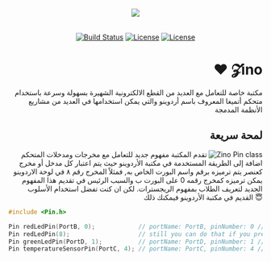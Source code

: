 <h6 align="center">
    <img src="https://github.com/saleem-hadad/zino/blob/master/assets/logo.png"/>
</h6>

<p align="center">
<a href="https://travis-ci.org/saleem-hadad/zino"><img src="https://travis-ci.org/saleem-hadad/zino.svg" alt="Build Status"></a>
<a href="https://github.com/saleem-hadad/zino"><img src="https://img.shields.io/github/release/saleem-hadad/zino.svg" alt="License"></a>
<a href="https://github.com/saleem-hadad/zino"><img src="https://poser.pugx.org/laravel/framework/license.svg" alt="License"></a>

</p>

<h1 align="right"> ♥️ 𝓩ino </h1>


<p align="right">مكتبة خاصة للتعامل مع العديد من القطع الالكترونية الشهيرة بسهولة وسرعة باستخدام متحكم أتميغا المعروف باسم أردوينو والتي يمكن استخدامها في العديد من مشاريع الأنظمة المدمجة  
</p>

<h2 align="right"> لمحة سريعة </h2>

<img align="right" src="https://github.com/saleem-hadad/zino/blob/master/assets/Pin.png" alt="Zino Pin class"/>

<p align="right">
    تقدم المكتبة مفهوم جديد للتعامل مع مخرجات ومدخلات المتحكم اضافة إلى الطريقة المستخدمة في مكتبة الأردوينو حيث يتم اعتبار كل مدخل أو مخرج كعنصر يتم ترميزه برقم واسم البورت الخاص به, فمثلاً المخرج رقم ٨ في لوحة الاردوينو يمكن ترميزه كمخرج رقمه 0 على البورت ب والسبب الرئيس في تقديم هذا المفهوم الجديد لتعريف الطلاب بمفهوم الريجسترات. لكن ان كنت تفضل استخدام الأسلوب القديم في مكتبة الأردوينو فيمكنك ذلك 😇
</p>

```c
#include <Pin.h>

Pin redLedPin(PortB, 0);            // portName: PortB, pinNumber: 0 // same as digital pin 8
Pin redLedPin(8);                   // still you can do that if you prefer :D
Pin greenLedPin(PortD, 1);          // portName: PortD, pinNumber: 1 // same as digital pin 1
Pin temperatureSensorPin(PortC, 4); // portName: PortC, pinNumber: 4 // same as analog pin A4
```
